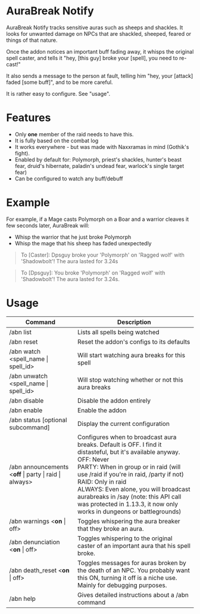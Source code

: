 # AuraBreak Notify

AuraBreak Notify tracks sensitive auras such as sheeps and shackles. It looks for unwanted damage on NPCs that are shackled, sheeped, feared or things of that nature.

Once the addon notices an important buff fading away, it whisps the original spell caster, and tells it "hey, [this guy] broke your [spell], you need to re-cast!"

It also sends a message to the person at fault, telling him "hey, your [attack] faded [some buff]", and to be more careful.

It is rather easy to configure. See "usage".

# Features

* Only **one** member of the raid needs to have this. 
* It is fully based on the combat log
* It works everywhere - but was made with Naxxramas in mind (Gothik's fight).
* Enabled by default for: Polymorph, priest's shackles, hunter's beast fear, druid's hibernate, paladin's undead fear, warlock's single target fear) 
* Can be configured to watch any buff/debuff

# Example

For example, if a Mage casts Polymorph on a Boar and a warrior cleaves it few seconds later, AuraBreak will:

* Whisp the warrior that he just broke Polymorph
* Whisp the mage that his sheep has faded unexpectedly

> To [Caster]: Dpsguy broke your 'Polymorph' on 'Ragged wolf' with 'Shadowbolt'! The aura lasted for 3.24s

> To [Dpsguy]: You broke 'Polymorph' on 'Ragged wolf' with 'Shadowbolt'! The aura lasted for 3.24s.

# Usage

|Command|Description|
|-----|----|
| /abn list | Lists all spells being watched |
| /abn reset | Reset the addon's configs to its defaults |
| /abn watch &lt;spell_name \| spell_id&gt; | Will start watching aura breaks for this spell |
| /abn unwatch &lt;spell_name \| spell_id&gt; | Will stop watching whether or not this aura breaks |
| /abn disable | Disable the addon entirely |
| /abn enable | Enable the addon |
| /abn status [optional subcommand] | Display the current configuration |
| /abn announcements &lt;**off** \| party \| raid \| always&gt; | Configures when to broadcast aura breaks. Default is OFF. I find it distasteful, but it's available anyway.<br>    OFF: Never<br>    PARTY: When in group or in raid (will use /raid if you're in raid, /party if not)<br>    RAID: Only in raid<br>    ALWAYS: Even alone, you will broadcast aurabreaks in /say (note: this API call was protected in 1.13.3, it now only works in dungeons or battlegrounds) |
| /abn warnings &lt;**on** \| off&gt; | Toggles whispering the aura breaker that they broke an aura. |
| /abn denunciation &lt;**on** \| off&gt; | Toggles whispering to the original caster of an important aura that his spell broke. |
| /abn death_reset &lt;**on** \| off&gt; | Toggles messages for auras broken by the death of an NPC. You probably want this ON, turning it off is a niche use. Mainly for debugging purposes. |
| /abn help | Gives detailed instructions about a /abn command |



